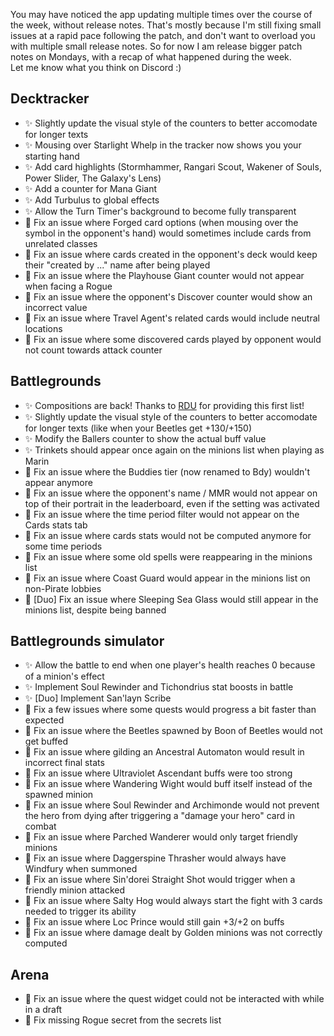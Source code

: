 You may have noticed the app updating multiple times over the course of the week, without release notes. That's mostly because I'm still fixing small issues at a rapid pace following the patch, and don't want to overload you with multiple small release notes. So for now I am release bigger patch notes on Mondays, with a recap of what happened during the week.  
Let me know what you think on Discord :)

## Decktracker

-   ✨ Slightly update the visual style of the counters to better accomodate for longer texts
-   ✨ Mousing over Starlight Whelp in the tracker now shows you your starting hand
-   ✨ Add card highlights (Stormhammer, Rangari Scout, Wakener of Souls, Power Slider, The Galaxy's Lens)
-   ✨ Add a counter for Mana Giant
-   ✨ Add Turbulus to global effects
-   ✨ Allow the Turn Timer's background to become fully transparent
-   🐞 Fix an issue where Forged card options (when mousing over the symbol in the opponent's hand) would sometimes include cards from unrelated classes
-   🐞 Fix an issue where cards created in the opponent's deck would keep their "created by ..." name after being played
-   🐞 Fix an issue where the Playhouse Giant counter would not appear when facing a Rogue
-   🐞 Fix an issue where the opponent's Discover counter would show an incorrect value
-   🐞 Fix an issue where Travel Agent's related cards would include neutral locations
-   🐞 Fix an issue where some discovered cards played by opponent would not count towards attack counter

## Battlegrounds

-   ✨ Compositions are back! Thanks to [RDU](https://www.twitch.tv/rdulive) for providing this first list!
-   ✨ Slightly update the visual style of the counters to better accomodate for longer texts (like when your Beetles get +130/+150)
-   ✨ Modify the Ballers counter to show the actual buff value
-   ✨ Trinkets should appear once again on the minions list when playing as Marin
-   🐞 Fix an issue where the Buddies tier (now renamed to Bdy) wouldn't appear anymore
-   🐞 Fix an issue where the opponent's name / MMR would not appear on top of their portrait in the leaderboard, even if the setting was activated
-   🐞 Fix an issue where the time period filter would not appear on the Cards stats tab
-   🐞 Fix an issue where cards stats would not be computed anymore for some time periods
-   🐞 Fix an issue where some old spells were reappearing in the minions list
-   🐞 Fix an issue where Coast Guard would appear in the minions list on non-Pirate lobbies
-   🐞 [Duo] Fix an issue where Sleeping Sea Glass would still appear in the minions list, despite being banned

## Battlegrounds simulator

-   ✨ Allow the battle to end when one player's health reaches 0 because of a minion's effect
-   ✨ Implement Soul Rewinder and Tichondrius stat boosts in battle
-   ✨ [Duo] Implement San'layn Scribe
-   🐞 Fix a few issues where some quests would progress a bit faster than expected
-   🐞 Fix an issue where the Beetles spawned by Boon of Beetles would not get buffed
-   🐞 Fix an issue where gilding an Ancestral Automaton would result in incorrect final stats
-   🐞 Fix an issue where Ultraviolet Ascendant buffs were too strong
-   🐞 Fix an issue where Wandering Wight would buff itself instead of the spawned minion
-   🐞 Fix an issue where Soul Rewinder and Archimonde would not prevent the hero from dying after triggering a "damage your hero" card in combat
-   🐞 Fix an issue where Parched Wanderer would only target friendly minions
-   🐞 Fix an issue where Daggerspine Thrasher would always have Windfury when summoned
-   🐞 Fix an issue where Sin'dorei Straight Shot would trigger when a friendly minion attacked
-   🐞 Fix an issue where Salty Hog would always start the fight with 3 cards needed to trigger its ability
-   🐞 Fix an issue where Loc Prince would still gain +3/+2 on buffs
-   🐞 Fix an issue where damage dealt by Golden minions was not correctly computed

## Arena

-   🐞 Fix an issue where the quest widget could not be interacted with while in a draft
-   🐞 Fix missing Rogue secret from the secrets list
